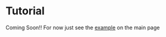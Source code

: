 # Tutorial

Coming Soon!! For now just see the [example](https://syntheticdynamics.github.io/CoexistenceHoles.jl/dev/#Quick-Example) on the main page

